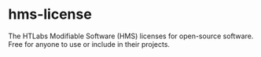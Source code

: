# hms-license
The HTLabs Modifiable Software (HMS) licenses for open-source software. Free for anyone to use or include in their projects.
